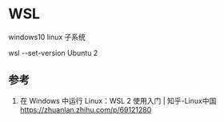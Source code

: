 # WSL 

windows10 linux 子系统


 wsl --set-version Ubuntu 2

## 参考
1. 在 Windows 中运行 Linux：WSL 2 使用入门 | 知乎-Linux中国
https://zhuanlan.zhihu.com/p/69121280
